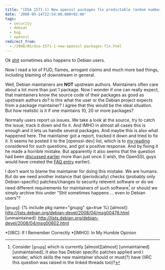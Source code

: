 ```yaml
---
title: "[DSA 1571-1] New openssl packages fix predictable random number generator"
date: '2008-05-14T22:54:00.000+02:00'
tags:
  - security
  - debian
  - bug
  - openssl
redirect_from:
  - /2008/05/dsa-1571-1-new-openssl-packages-fix.html
---
```


Ok [shit] sometimes also happens to Debian users.

Now I read a lot of FUD, flames, arrogant claims and much more bad things,
including blaming of downstream in general.

Well, Debian maintainers are **NOT** upstream authors. Maintainers often care
about a lot more than just 1 package. Now I wonder if one can really expect,
that maintainers know the source code of their packages as good as upstream
authors do? Is this what the user or the Debian project expects from a package
maintainer? I agree that this would be the ideal situation. But how realistic
is it if one maintains 10, 20 or more packages?

Normally users report us issues. We take a look at the source, try to catch the
issue, track it down and fix it. And IMHO in almost all cases this is enough
and it lets us handle several packages. And maybe this is also what happened
here. The maintainer got a report, tracked it down and tried to fix it. It
seems he posted it to the [openssl-dev] list, which is to [my reading]
considered for such questions, and got a positive response. And by fixing it he
made a horrible mistake. But apparently it also seems that the question had
been [discussed earlier] more than just once (I wish, the OpenSSL guys would
have created the [FAQ entry] earlier).

I don't want to blame the maintainer for doing this mistake. We are humans. But
do we need another instance that (periodically) checks (probably only
Debian-specific) patches/changes to security relevent software or do we need
different requirements for maintainers of such software[^1] or should we
simply archive this under &#8220;Shit sometimes happens &#8230; even to
Debian users&#8221;?

[shit]: http://lists.debian.org/debian-security-announce/2008/msg00152.html
[openssl-dev list]: http://marc.info/?l=openssl-dev&amp;m=114651085826293&amp;w=2
[my reading]: http://openssl.org/support/
[discussed earlier]: http://rt.openssl.org/Ticket/Display.html?id=521&amp;user=guest&amp;pass=guest
[FAQ entry]: http://www.openssl.org/support/faq.html#PROG14

[^1]: Consider [`gnupg`] which is currently [almost][almost] [unmaintained][unmaintained]. It also has Debian specific patches applied and I wonder, which skills the new maintainer should or must(?) have (IIRC this question was raised in the linked threads too)?

[`gnupg`]: {% include pkg name="gnupg" qa=true %}
[almost]: http://lists.debian.org/debian-devel/2008/04/msg00476.html
[unmaintained]: http://lists.debian.org/debian-devel/2008/04/msg00602.html

*[IIRC]: If I Remember Correctly
*[IMHO]: In My Humble Opinion

<!-- vim: set tw=79 ts=2 sw=2 ai si et: -->
